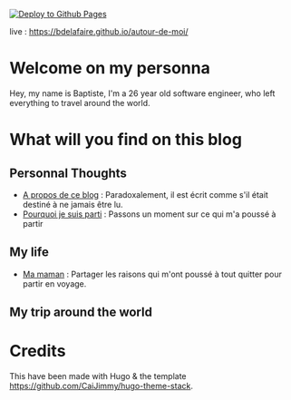 [![Deploy to Github Pages](https://github.com/bdelafaire/autour-de-moi/actions/workflows/deploy.yml/badge.svg)](https://github.com/bdelafaire/autour-de-moi/actions/workflows/deploy.yml)

live : https://bdelafaire.github.io/autour-de-moi/

# Welcome on my personna

Hey, my name is Baptiste, I'm a 26 year old software engineer, who left everything to travel around the world.

# What will you find on this blog

## Personnal Thoughts

 - [A propos de ce blog](https://bdelafaire.github.io/autour-de-moi/p/a-propos-de-ce-blog/) : Paradoxalement, il est écrit comme s'il était destiné à ne jamais être lu.
 - [Pourquoi je suis parti](https://bdelafaire.github.io/autour-de-moi/p/pourquoi-je-suis-parti/) : Passons un moment sur ce qui m'a poussé à partir
 
 
## My life

- [Ma maman](http://localhost:1313/autour-de-moi/p/ma-maman/) : Partager les raisons qui m'ont poussé à tout quitter pour partir en voyage.

## My trip around the world


# Credits
This have been made with Hugo & the template https://github.com/CaiJimmy/hugo-theme-stack.

